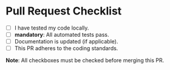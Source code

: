 # Pull Request Checklist

- [ ] I have tested my code locally.
- [ ] **mandatory**: All automated tests pass.
- [ ] Documentation is updated (if applicable).
- [ ] This PR adheres to the coding standards.

**Note**: All checkboxes must be checked before merging this PR.
